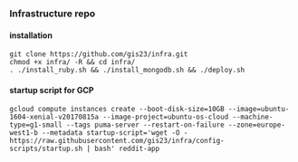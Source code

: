 ### Infrastructure repo

#### installation
```
git clone https://github.com/gis23/infra.git
chmod +x infra/ -R && cd infra/
. ./install_ruby.sh && ./install_mongodb.sh && ./deploy.sh
```

#### startup script for GCP

```
gcloud compute instances create --boot-disk-size=10GB --image=ubuntu-1604-xenial-v20170815a --image-project=ubuntu-os-cloud --machine-type=g1-small --tags puma-server --restart-on-failure --zone=europe-west1-b --metadata startup-script='wget -O - https://raw.githubusercontent.com/gis23/infra/config-scripts/startup.sh | bash' reddit-app
```
